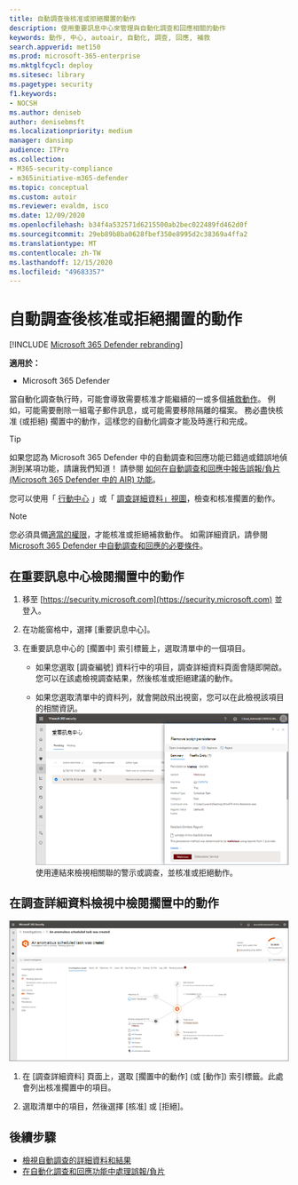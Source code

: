 ```yaml
---
title: 自動調查後核准或拒絕擱置的動作
description: 使用重要訊息中心來管理與自動化調查和回應相關的動作
keywords: 動作, 中心, autoair, 自動化, 調查, 回應, 補救
search.appverid: met150
ms.prod: microsoft-365-enterprise
ms.mktglfcycl: deploy
ms.sitesec: library
ms.pagetype: security
f1.keywords:
- NOCSH
ms.author: deniseb
author: denisebmsft
ms.localizationpriority: medium
manager: dansimp
audience: ITPro
ms.collection:
- M365-security-compliance
- m365initiative-m365-defender
ms.topic: conceptual
ms.custom: autoir
ms.reviewer: evaldm, isco
ms.date: 12/09/2020
ms.openlocfilehash: b34f4a532571d6215500ab2bec022489fd462d0f
ms.sourcegitcommit: 29eb89b8ba0628fbef350e8995d2c38369a4ffa2
ms.translationtype: MT
ms.contentlocale: zh-TW
ms.lasthandoff: 12/15/2020
ms.locfileid: "49683357"
---
```

# <a name="approve-or-reject-pending-actions-following-an-automated-investigation"></a>自動調查後核准或拒絕擱置的動作

[!INCLUDE [Microsoft 365 Defender rebranding](../includes/microsoft-defender.md)]


**適用於：**
- Microsoft 365 Defender

當自動化調查執行時，可能會導致需要核准才能繼續的一或多個[補救動作](https://docs.microsoft.com/microsoft-365/security/mtp/mtp-remediation-actions)。 例如，可能需要刪除一組電子郵件訊息，或可能需要移除隔離的檔案。 務必盡快核准 (或拒絕) 擱置中的動作，這樣您的自動化調查才能及時進行和完成。 

> [!TIP]
> 如果您認為 Microsoft 365 Defender 中的自動調查和回應功能已錯過或錯誤地偵測到某項功能，請讓我們知道！ 請參閱 [如何在自動調查和回應中報告誤報/負片 (Microsoft 365 Defender 中的 AIR) 功能](mtp-autoir-report-false-positives-negatives.md)。

您可以使用「 [行動中心](#review-a-pending-action-in-the-action-center) 」或「 [調查詳細資料」視圖](#review-a-pending-action-in-the-investigation-details-view)，檢查和核准擱置的動作。

> [!NOTE]
> 您必須具備[適當的權限](mtp-action-center.md#required-permissions-for-action-center-tasks)，才能核准或拒絕補救動作。 如需詳細資訊，請參閱 [Microsoft 365 Defender 中自動調查和回應的必要條件](mtp-configure-auto-investigation-response.md#prerequisites-for-automated-investigation-and-response-in-microsoft-365-defender)。

## <a name="review-a-pending-action-in-the-action-center"></a>在重要訊息中心檢閱擱置中的動作

1. 移至 [https://security.microsoft.com](https://security.microsoft.com) 並登入。 

2. 在功能窗格中，選擇 [重要訊息中心]。 

3. 在重要訊息中心的 [擱置中] 索引標籤上，選取清單中的一個項目。 

    - 如果您選取 [調查編號] 資料行中的項目，調查詳細資料頁面會隨即開啟。 您可以在該處檢視調查結果，然後核准或拒絕建議的動作。
 
    - 如果您選取清單中的資料列，就會開啟飛出視窗，您可以在此檢視該項目的相關資訊。 <br/>![核准或拒絕動作](../../media/air-actioncenter-itemselected.png)<br/>使用連結來檢視相關聯的警示或調查，並核准或拒絕動作。

## <a name="review-a-pending-action-in-the-investigation-details-view"></a>在調查詳細資料檢視中檢閱擱置中的動作

![調查詳細資料](../../media/mtp-air-investdetails.png)

1. 在 [調查詳細資料][](mtp-autoir-results.md) 頁面上，選取 [擱置中的動作] (或 [動作]) 索引標籤。此處會列出核准擱置中的項目。

2. 選取清單中的項目，然後選擇 [核准] 或 [拒絕]。

## <a name="next-steps"></a>後續步驟

- [檢視自動調查的詳細資料和結果](mtp-autoir-results.md)
- [在自動化調查和回應功能中處理誤報/負片](mtp-autoir-report-false-positives-negatives.md)
